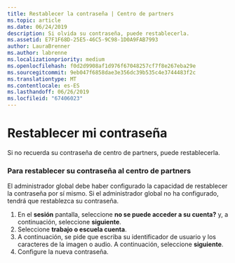 ```yaml
---
title: Restablecer la contraseña | Centro de partners
ms.topic: article
ms.date: 06/24/2019
description: Si olvida su contraseña, puede restablecerla.
ms.assetid: E7F1F68D-25E5-46C5-9C98-1D0A9FAB7993
author: LauraBrenner
ms.author: labrenne
ms.localizationpriority: medium
ms.openlocfilehash: f0d2d9908af1d976f67048257cf7f8e267eba29e
ms.sourcegitcommit: 9eb047f6858dae3e356dc39b535c4e3744483f2c
ms.translationtype: MT
ms.contentlocale: es-ES
ms.lasthandoff: 06/26/2019
ms.locfileid: "67406023"
---
```

# <a name="reset-my-password"></a>Restablecer mi contraseña

Si no recuerda su contraseña de centro de partners, puede restablecerla.

### <a name="to-reset-your-password-to-partner-center"></a>Para restablecer su contraseña al centro de partners

El administrador global debe haber configurado la capacidad de restablecer la contraseña por sí mismo. Si el administrador global no ha configurado, tendrá que restablezca su contraseña. 

1. En el **sesión** pantalla, seleccione **no se puede acceder a su cuenta?** y, a continuación, seleccione **siguiente**.
2. Seleccione **trabajo o escuela cuenta**.
3. A continuación, se pide que escriba su identificador de usuario y los caracteres de la imagen o audio. A continuación, seleccione **siguiente**.
4. Configure la nueva contraseña.
